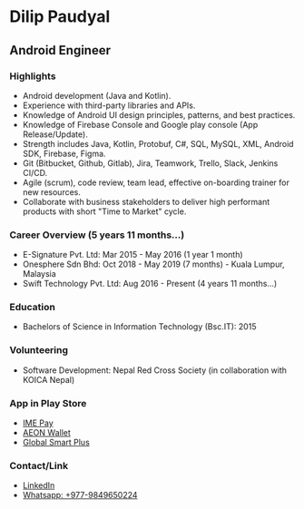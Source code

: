 # Dilip Paudyal

## Android Engineer

### Highlights

- Android development (Java and Kotlin).
- Experience with third-party libraries and APIs.
- Knowledge of Android UI design principles, patterns, and best practices.
- Knowledge of Firebase Console and Google play console (App Release/Update).
- Strength includes Java, Kotlin, Protobuf,  C#, SQL, MySQL, XML, Android SDK, Firebase, Figma.
- Git (Bitbucket, Github, Gitlab), Jira, Teamwork, Trello, Slack, Jenkins CI/CD.
- Agile (scrum), code review, team lead, effective on-boarding trainer for new resources.
- Collaborate with business stakeholders to deliver high performant products with short "Time to Market" cycle.


### Career Overview (5 years 11 months...)

- E-Signature Pvt. Ltd: Mar 2015 - May 2016 (1 year 1 month)
- Onesphere Sdn Bhd: Oct 2018 - May 2019 (7 months) -  Kuala Lumpur, Malaysia 
- Swift Technology Pvt. Ltd: Aug 2016 - Present (4 years 11 months...)

### Education

- Bachelors of Science in Information Technology (Bsc.IT): 2015

### Volunteering

- Software Development: Nepal Red Cross Society (in collaboration with KOICA Nepal)


### App in Play Store

- [IME Pay](https://play.google.com/store/apps/details?id=com.swifttechnology.imepay)
- [AEON Wallet](https://play.google.com/store/apps/details?id=com.aeon_cambodia.rielpay)
- [Global Smart Plus](https://play.google.com/store/apps/details?id=com.aeon_cambodia.rielpay)

### Contact/Link

- [LinkedIn](https://www.linkedin.com/in/dilip-paudyal/)
- [Whatsapp: +977-9849650224](https://github.com/dilippaudyal/Dilip/blob/main/README.md)





